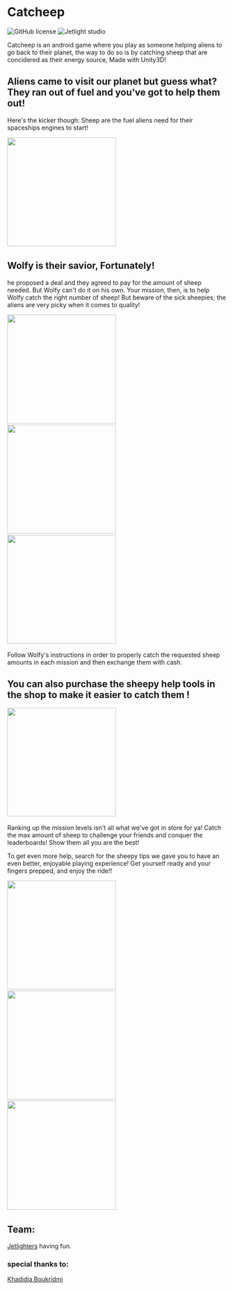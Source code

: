 # Catcheep 

![GitHub license](https://img.shields.io/github/license/oussamabonnor1/Catcheep.svg)
![Jetlight studio](https://img.shields.io/badge/Made%20by-Jetlight%20studio-blue.svg?color=082544)

Catcheep is an android game where you play as someone helping aliens to go back to their planet, the way to do so is by catching sheep that are concidered as their energy source, Made with Unity3D!

## Aliens came to visit our planet but guess what? They ran out of fuel and you've got to help them out! 
Here's the kicker though: Sheep are the fuel aliens need for their spaceships engines to start!

<img src="https://user-images.githubusercontent.com/17766221/33531668-9eea2b6c-d890-11e7-989c-b1c363817e6c.png" width="250" /> &nbsp;&nbsp;

## Wolfy is their savior, Fortunately!
he proposed a deal and they agreed to pay for the amount of sheep needed. But Wolfy can't do it on his own. Your mission, then, is to help Wolfy catch the right number of sheep! But beware of the sick sheepies; the aliens are very picky when it comes to quality! 

<img src="https://user-images.githubusercontent.com/17766221/33531680-b5c650f4-d890-11e7-96d8-94987c4291b2.png" width="250" /> &nbsp;&nbsp;
<img src="https://user-images.githubusercontent.com/17766221/33531681-b5ebdd56-d890-11e7-9c21-7ad3d8daa74b.png" width="250" /> &nbsp;&nbsp;
<img src="https://user-images.githubusercontent.com/17766221/33531682-b6137438-d890-11e7-8a47-56df292bcac4.png" width="250" /> &nbsp;&nbsp;

Follow Wolfy's instructions in order to properly catch the requested sheep amounts in each mission and then exchange them with cash. 

## You can also purchase the sheepy help tools in the shop to make it easier to catch them ! 

<img src="https://user-images.githubusercontent.com/17766221/33531713-2b263d78-d891-11e7-9082-8df2098b928a.png" width="250" /> &nbsp;&nbsp;

Ranking up the mission levels isn't all what we've got in store for ya! Catch the max amount of sheep to challenge your friends and conquer the leaderboards! Show them all you are the best!

To get even more help, search for the sheepy tips we gave you to have an even better, enjoyable playing experience! Get yourself ready and your fingers prepped, and enjoy the ride!!

<img src="https://user-images.githubusercontent.com/17766221/33531677-b51e3202-d890-11e7-91d6-7ed6bc2ce323.png" width="250" /> &nbsp;&nbsp;
<img src="https://user-images.githubusercontent.com/17766221/33531683-b6395522-d890-11e7-9ce4-e70c7aaf0b4b.png" width="250" /> &nbsp;&nbsp;
<img src="https://user-images.githubusercontent.com/17766221/33531684-b65ea872-d890-11e7-981e-41f9b9becf69.png" width="250" /> &nbsp;&nbsp;

## Team:
[Jetlighters](https://github.com/JetLightStudio) having fun.

### special thanks to: 
 [Khadidja Boukridmi](https://github.com/BK-Star)
